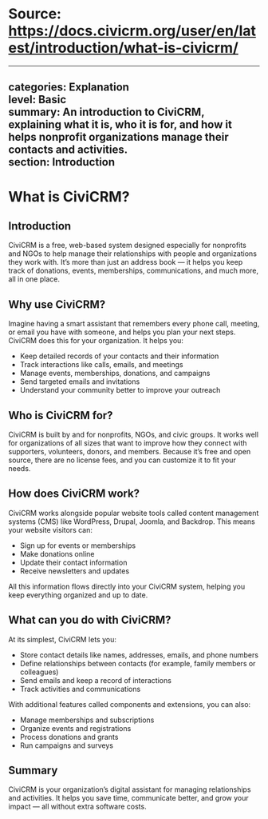 # Source: https://docs.civicrm.org/user/en/latest/introduction/what-is-civicrm/

---
categories: Explanation  
level: Basic  
summary: An introduction to CiviCRM, explaining what it is, who it is for, and how it helps nonprofit organizations manage their contacts and activities.  
section: Introduction  
---

# What is CiviCRM?

## Introduction

CiviCRM is a free, web-based system designed especially for nonprofits and NGOs to help manage their relationships with people and organizations they work with. It’s more than just an address book — it helps you keep track of donations, events, memberships, communications, and much more, all in one place.

## Why use CiviCRM?

Imagine having a smart assistant that remembers every phone call, meeting, or email you have with someone, and helps you plan your next steps. CiviCRM does this for your organization. It helps you:

- Keep detailed records of your contacts and their information  
- Track interactions like calls, emails, and meetings  
- Manage events, memberships, donations, and campaigns  
- Send targeted emails and invitations  
- Understand your community better to improve your outreach  

## Who is CiviCRM for?

CiviCRM is built by and for nonprofits, NGOs, and civic groups. It works well for organizations of all sizes that want to improve how they connect with supporters, volunteers, donors, and members. Because it’s free and open source, there are no license fees, and you can customize it to fit your needs.

## How does CiviCRM work?

CiviCRM works alongside popular website tools called content management systems (CMS) like WordPress, Drupal, Joomla, and Backdrop. This means your website visitors can:

- Sign up for events or memberships  
- Make donations online  
- Update their contact information  
- Receive newsletters and updates  

All this information flows directly into your CiviCRM system, helping you keep everything organized and up to date.

## What can you do with CiviCRM?

At its simplest, CiviCRM lets you:

- Store contact details like names, addresses, emails, and phone numbers  
- Define relationships between contacts (for example, family members or colleagues)  
- Send emails and keep a record of interactions  
- Track activities and communications  

With additional features called components and extensions, you can also:

- Manage memberships and subscriptions  
- Organize events and registrations  
- Process donations and grants  
- Run campaigns and surveys  

## Summary

CiviCRM is your organization’s digital assistant for managing relationships and activities. It helps you save time, communicate better, and grow your impact — all without extra software costs.